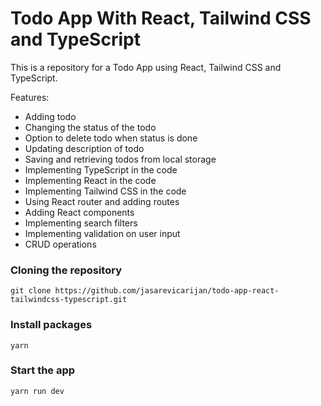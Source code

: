 # Todo App With React, Tailwind CSS and TypeScript

This is a repository for a Todo App using React, Tailwind CSS and TypeScript.

Features:

- Adding todo
- Changing the status of the todo
- Option to delete todo when status is done
- Updating description of todo
- Saving and retrieving todos from local storage
- Implementing TypeScript in the code
- Implementing React in the code
- Implementing Tailwind CSS in the code
- Using React router and adding routes
- Adding React components
- Implementing search filters
- Implementing validation on user input
- CRUD operations

### Cloning the repository

```shell
git clone https://github.com/jasarevicarijan/todo-app-react-tailwindcss-typescript.git
```

### Install packages

```shell
yarn
```

### Start the app

```shell
yarn run dev
```